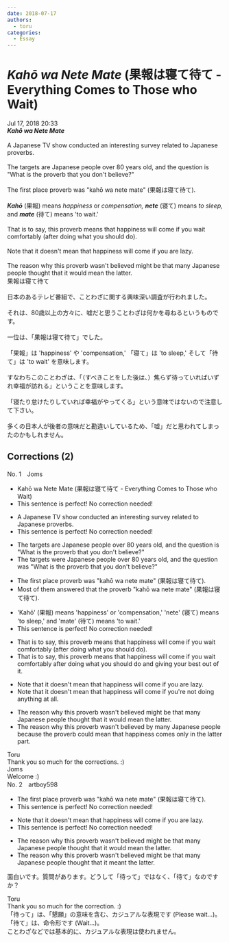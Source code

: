 ```yaml
---
date: 2018-07-17
authors:
  - toru
categories:
  - Essay
---
```


<h1 id="subject_show"><strong><em>Kahō wa Nete Mate</strong></em> (果報は寝て待て - Everything Comes to Those who Wait)</h1>
<div class="date">Jul 17, 2018 20:33</div>
<div id="post"><div id="body_show_ori">
<strong><em>Kahō wa Nete Mate</strong></em><br/><br/>A Japanese TV show conducted an interesting survey related to Japanese proverbs.<br/><br/>The targets are Japanese people over 80 years old, and the question is "What is the proverb that you don't believe?"<br/><br/>The first place proverb was "kahō wa nete mate" (果報は寝て待て).<br/><br/><strong><em>Kahō</em></strong> (果報) means <em>happiness</em> or <em>compensation,</em> <strong><em>nete</em></strong> (寝て) means <em>to sleep,</em> and <strong><em>mate</em></strong> (待て) means 'to wait.'<br/><br/>That is to say, this proverb means that happiness will come if you wait comfortably (after doing what you should do).<br/><br/>Note that it doesn't mean that happiness will come if you are lazy.<br/><br/>The reason why this proverb wasn't believed might be that many Japanese people thought that it would mean the latter.
</div></div>

<!-- more -->

<div id="post_ja"><div id="body_show_mo">
果報は寝て待て<br/><br/>日本のあるテレビ番組で、ことわざに関する興味深い調査が行われました。<br/><br/>それは、80歳以上の方々に、嘘だと思うことわざは何かを尋ねるというものです。<br/><br/>一位は、「果報は寝て待て」でした。<br/><br/>「果報」は 'happiness' や 'compensation,' 「寝て」は 'to sleep,' そして「待て」は 'to wait' を意味します。<br/><br/>すなわちこのことわざは、「（すべきことをした後は、）焦らず待っていればいずれ幸福が訪れる」ということを意味します。<br/><br/>「寝たり怠けたりしていれば幸福がやってくる」という意味ではないので注意して下さい。<br/><br/>多くの日本人が後者の意味だと勘違いしているため、「嘘」だと思われてしまったのかもしれません。
</div></div>

## Corrections (2)
<div id="block"><div class="first_name"> No. 1　<span class="just_name">Joms</span></div><div id="block2">
<ul class="correction_field">
<li class="incorrect">Kahō wa Nete Mate (果報は寝て待て - Everything Comes to Those who Wait)</li>
<li class="corrected perfect">This sentence is perfect! No correction needed!</li>
</ul>
<ul class="correction_field">
<li class="incorrect">A Japanese TV show conducted an interesting survey related to Japanese proverbs.</li>
<li class="corrected perfect">This sentence is perfect! No correction needed!</li>
</ul>
<ul class="correction_field">
<li class="incorrect">The targets are Japanese people over 80 years old, and the question is "What is the proverb that you don't believe?"</li>
<li class="corrected correct">
The targets were Japanese people over 80 years old, and the question was "What is the proverb that you don't believe?"
</li>
</ul>
<ul class="correction_field">
<li class="incorrect">The first place proverb was "kahō wa nete mate" (果報は寝て待て).</li>
<li class="corrected correct">
Most of them answered that the proverb "kahō wa nete mate" (果報は寝て待て).
</li>
</ul>
<ul class="correction_field">
<li class="incorrect">'Kahō' (果報) means 'happiness' or 'compensation,' 'nete' (寝て) means 'to sleep,' and 'mate' (待て) means 'to wait.'</li>
<li class="corrected perfect">This sentence is perfect! No correction needed!</li>
</ul>
<ul class="correction_field">
<li class="incorrect">That is to say, this proverb means that happiness will come if you wait comfortably (after doing what you should do).</li>
<li class="corrected correct">
That is to say, this proverb means that happiness will come if you wait comfortably after doing what you should do and giving your best out of it.
</li>
</ul>
<ul class="correction_field">
<li class="incorrect">Note that it doesn't mean that happiness will come if you are lazy.</li>
<li class="corrected correct">
Note that it doesn't mean that happiness will come if you're not doing anything at all.
</li>
</ul>
<ul class="correction_field">
<li class="incorrect">The reason why this proverb wasn't believed might be that many Japanese people thought that it would mean the latter.</li>
<li class="corrected correct">
The reason why this proverb wasn't believed by many Japanese people because the proverb could mean that happiness comes only in the latter part.
</li>
</ul>
</div><div class="name"><span class="just_name">Toru</span><br>
Thank you so much for the corrections. :)
</div>
<div class="name"><span class="just_name">Joms</span><br>
Welcome :)
</div>
</div>
<div id="block"><div class="first_name"> No. 2　<span class="just_name">artboy598</span></div><div id="block2">
<ul class="correction_field">
<li class="incorrect">The first place proverb was "kahō wa nete mate" (果報は寝て待て).</li>
<li class="corrected perfect">This sentence is perfect! No correction needed!</li>
</ul>
<ul class="correction_field">
<li class="incorrect">Note that it doesn't mean that happiness will come if you are lazy.</li>
<li class="corrected perfect">This sentence is perfect! No correction needed!</li>
</ul>
<ul class="correction_field">
<li class="incorrect">The reason why this proverb wasn't believed might be that many Japanese people thought that it would mean the latter.</li>
<li class="corrected correct">
The reason why this proverb wasn't believed might be that many Japanese people thought that it meant the latter.
</li>
</ul>
<p class="comment_small">
 面白いです。質問があります。どうして「待って」ではなく、「待て」なのですか？
</p>

</div><div class="name"><span class="just_name">Toru</span><br>
Thank you so much for the correction. :)<br/>「待って」は、「懇願」の意味を含む、カジュアルな表現です (Please wait...)。<br/>「待て」は、命令形です (Wait...)。<br/>ことわざなどでは基本的に、カジュアルな表現は使われません。
</div>
</div>
